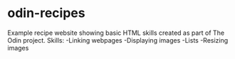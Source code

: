 # odin-recipes

Example recipe website showing basic HTML skills created as part of The Odin project.
Skills: 
    -Linking webpages
    -Displaying images
    -Lists
    -Resizing images
    
